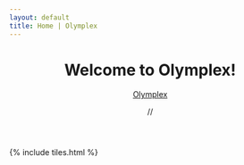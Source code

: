 ```yaml
---
layout: default
title: Home | Olymplex
---
```


<header>
<h1>Welcome to Olymplex!</h1>
<p> <a href="https://ramaniumx.github.io/phantom-jekyll-theme/">Olymplex</a> </p>
//</header>

{% include tiles.html %}
